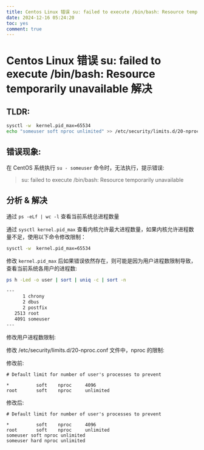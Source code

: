 ```yaml
---
title: Centos Linux 错误 su: failed to execute /bin/bash: Resource temporarily unavailable 解决
date: 2024-12-16 05:24:20
toc: yes
comment: true
---
```


# Centos Linux 错误 su: failed to execute /bin/bash: Resource temporarily unavailable 解决
## TLDR:

```bash
sysctl -w  kernel.pid_max=65534
echo "someuser soft nproc unlimited" >> /etc/security/limits.d/20-nproc.conf
```

## 错误现象:

在 CentOS 系统执行 `su - someuser` 命令时，无法执行，提示错误:

>  su: failed to execute /bin/bash: Resource temporarily unavailable

## 分析 & 解决

通过 `ps -eLf | wc -l` 查看当前系统总进程数量

通过 `sysctl kernel.pid_max` 查看内核允许最大进程数量，如果内核允许进程数量不足，使用以下命令修改限制：

```bash
sysctl -w  kernel.pid_max=65534
```

修改 `kernel.pid_max` 后如果错误依然存在，则可能是因为用户进程数限制导致，查看当前系统各用户的进程数:

```bash
ps h -Led -o user | sort | uniq -c | sort -n

---
      1 chrony
      2 dbus
      2 postfix
   2513 root
   4091 someuser
---
```

修改用户进程数限制:

修改 /etc/security/limits.d/20-nproc.conf 文件中，nproc 的限制:

修改前:

```
# Default limit for number of user's processes to prevent

*          soft    nproc     4096
root       soft    nproc     unlimited
```

修改后:

```
# Default limit for number of user's processes to prevent

*          soft    nproc     4096
root       soft    nproc     unlimited
someuser soft nproc unlimited
someuser hard nproc unlimited
```
